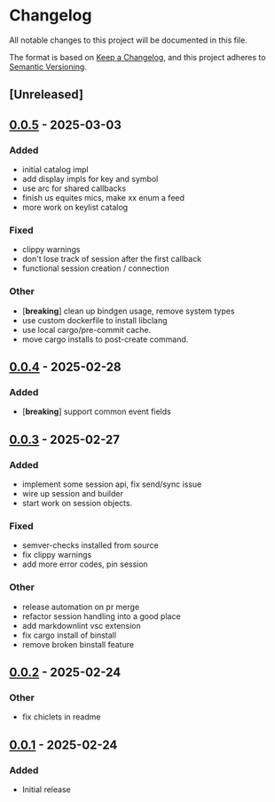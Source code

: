 # Changelog

All notable changes to this project will be documented in this file.

The format is based on [Keep a Changelog](https://keepachangelog.com/en/1.1.0/), and this project adheres to [Semantic Versioning](https://semver.org/spec/v2.0.0.html).

## [Unreleased]

## [0.0.5](https://github.com/jcape/rxegy/compare/rxegy-v0.0.4...rxegy-v0.0.5) - 2025-03-03

### Added

- initial catalog impl
- add display impls for key and symbol
- use arc<callbacks> for shared callbacks
- finish us equites mics, make xx enum a feed
- more work on keylist catalog

### Fixed

- clippy warnings
- don't lose track of session after the first callback
- functional session creation / connection

### Other

- [**breaking**] clean up bindgen usage, remove system types
- use custom dockerfile to install libclang
- use local cargo/pre-commit cache.
- move cargo installs to post-create command.

## [0.0.4](https://github.com/jcape/rxegy/compare/rxegy-v0.0.3...rxegy-v0.0.4) - 2025-02-28

### Added

- [**breaking**] support common event fields

## [0.0.3](https://github.com/jcape/rxegy/compare/rxegy-v0.0.2...rxegy-v0.0.3) - 2025-02-27

### Added

- implement some session api, fix send/sync issue
- wire up session and builder
- start work on session objects.

### Fixed

- semver-checks installed from source
- fix clippy warnings
- add more error codes, pin session

### Other

- release automation on pr merge
- refactor session handling into a good place
- add markdownlint vsc extension
- fix cargo install of binstall
- remove broken binstall feature

## [0.0.2](https://github.com/jcape/rxegy/compare/rxegy-v0.0.1...rxegy-v0.0.2) - 2025-02-24

### Other

- fix chiclets in readme

## [0.0.1](https://github.com/jcape/rxegy/releases/tag/rxegy-v0.0.1) - 2025-02-24

### Added

- Initial release

